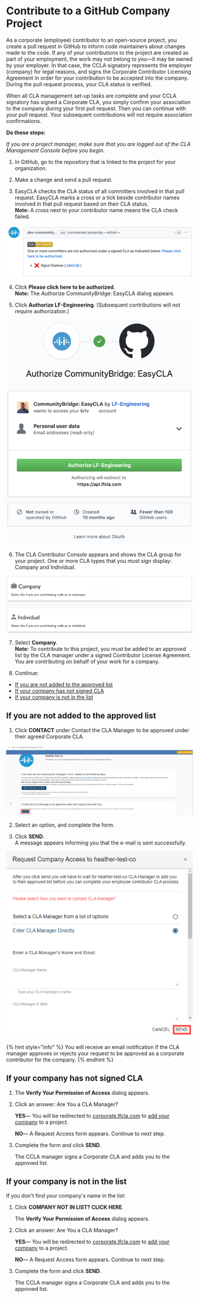 # Contribute to a GitHub Company Project

As a corporate \(employee\) contributor to an open-source project, you create a pull request in GitHub to inform code maintainers about changes made to the code. If any of your contributions to the project are created as part of your employment, the work may not belong to you—it may be owned by your employer. In that case, the CCLA signatory represents the employer \(company\) for legal reasons, and signs the Corporate Contributor Licensing Agreement in order for your contribution to be accepted into the company. During the pull request process, your CLA status is verified.

When all CLA management set-up tasks are complete and your CCLA signatory has signed a Corporate CLA, you simply confirm your association to the company during your first pull request. Then you can continue with your pull request. Your subsequent contributions will not require association confirmations.

**Do these steps:**

_If you are a project manager, make sure that you are logged out of the CLA Management Console before you begin._

1. In GitHub, go to the repository that is linked to the project for your organization.

2. Make a change and send a pull request.

3. EasyCLA checks the CLA status of all committers involved in that pull request. EasyCLA marks a cross or a tick beside contributor names involved in that pull request based on their CLA status.  
**Note:** A cross next to your contributor name means the CLA check failed.

![CLA GitHub Company Contributor Fail](../../../.gitbook/assets/cla-github-company-contributor-fail.png)

4. Click **Please click here to be authorized**.  
**Note:** The Authorize CommunityBridge: EasyCLA dialog appears.

5. Click **Authorize LF-Engineering**. \(Subsequent contributions will not require authorization.\)

​![Authorize CommunityBridge: EasyCLA](../../../.gitbook/assets/cla-authorize-easycla.png)​

6. The CLA Contributor Console appears and shows the CLA group for your project. One or more CLA types that you must sign display: Company and Individual.

![CLA GitHub Select Company or Individual](../../../.gitbook/assets/cla-github-select-company-or-individual.png)

7. Select **Company**.  
**Note:** To contribute to this project, you must be added to an approved list by the CLA manager under a signed Contributor License Agreement. You are contributing on behalf of your work for a company.

8. Continue:

* [If you are not added to the approved list](contribute-to-a-github-company-project.md#if-you-are-not-added-to-the-approved-list)
* [If your company has not signed CLA](contribute-to-a-github-company-project.md#if-your-company-has-not-signed-cla)
* [If your company is not in the list](contribute-to-a-github-company-project.md#if-your-company-is-not-in-the-list)

## If you are not added to the approved list

1. Click **CONTACT** under Contact the CLA Manager to be approved under their agreed Corporate CLA.

![Contact CLA Manager](../../../.gitbook/assets/contact-cla-manager.png)

2. Select an option, and complete the form.

3. Click **SEND**.  
A message appears informing you that the e-mail is sent successfully.

![](../../../.gitbook/assets/contact-cla-manager-form.png)

{% hint style="info" %}
You will receive an email notification if the CLA manager approves or rejects your request to be approved as a corporate contributor for the company.
{% endhint %}

## If your company has not signed CLA

1. The **Verify Your Permission of Access** dialog appears.
2. Click an answer: Are You a CLA Manager?

   **YES**— You will be redirected to [corporate.lfcla.com](https://corporate.lfcla.com/#/companies) to [add your company](../ccla-managers-and-ccla-signatories/add-a-company-to-a-project.md) to a project.

   **NO**— A Request Access form appears. Continue to next step.

3. Complete the form and click **SEND**.

   The CCLA manager signs a Corporate CLA and adds you to the approved list.

## If your company is not in the list

If you don't find your company's name in the list:

1. Click **COMPANY NOT IN LIST? CLICK HERE**.

   The **Verify Your Permission of Access** dialog appears.

2. Click an answer: Are You a CLA Manager?

   **YES**— You will be redirected to [corporate.lfcla.com](https://corporate.lfcla.com/#/companies) to [add your company](../ccla-managers-and-ccla-signatories/add-a-company-to-a-project.md) to a project.

   **NO**— A Request Access form appears. Continue to next step.

3. Complete the form and click **SEND**.

   The CCLA manager signs a Corporate CLA and adds you to the approved list.

